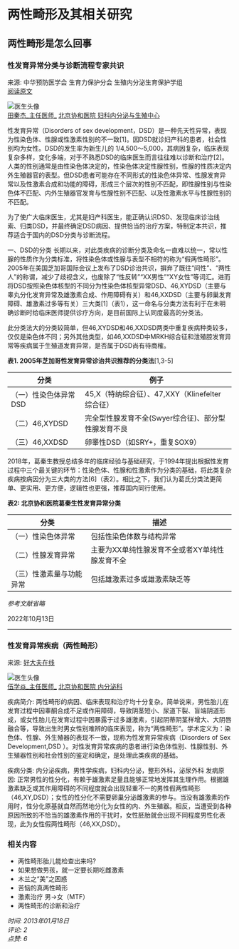 # 两性畸形及其相关研究

## 两性畸形是怎么回事

### 性发育异常分类与诊断流程专家共识 
来源: 中华预防医学会 生育力保护分会 生殖内分泌生育保护学组   
[阅读原文](https://www.haodf.com/neirong/wenzhang/9391611711.html)

![医生头像](https://n3.hdfimg.com/g10/M07/72/D6/vYYBAFq41quAQhcyAAGxhCH6_Qk833_200_200_1.jpg?3468)  
[田秦杰_主任医师_](https://www.haodf.com/doctor/2744.html) [北京协和医院 妇科内分泌与生殖中心](https://www.haodf.com/doctor/2744.html)  

性发育异常（Disorders of sex development，DSD）是一种先天性异常，表现为性染色体、性腺或性激素性别的不一致\[1\]。因DSD就诊妇产科的患者，社会性别均为女性。DSD的发生率为新生儿的 1/4,500～5,000，其病因复杂，临床表现复杂多样，变化多端，对于不熟悉DSD的临床医生而言往往难以诊断和治疗\[2\]。人类的性别通常是由性染色体决定的，性染色体决定性腺性别，性腺的性质决定内外生殖器官的表型。但DSD患者可能存在不同形式的性染色体异常、性腺发育异常以及性激素合成和功能的障碍，形成三个层次的性别不匹配，即性腺性别与性染色体不匹配、内外生殖器官发育与性腺性别不匹配、以及性激素水平与性腺性别的不匹配。

为了使广大临床医生，尤其是妇产科医生，能正确认识DSD、发现临床诊治线索、归类DSD，并最终确定DSD病因、提供恰当的治疗方案，特制定本共识，推荐适合于国内的DSD分类与诊断流程。

一、DSD的分类
长期以来，对此类疾病的诊断分类及命名一直难以统一，常以性腺的性质作为分类标准，将性染色体或性腺与表型不相符的称为“假两性畸形”。2005年在美国芝加哥国际会议上发布了DSD诊治共识，摒弃了既往“间性”、“两性人”的称谓，减少了歧视含义，也废除了“性反转”“XX男性”“XY女性”等词汇。进而将DSD按照染色体核型的不同分为性染色体核型异常DSD、46,XYDSD（主要与睾丸分化发育异常及雄激素合成、作用障碍有关）和46,XXDSD（主要与卵巢发育障碍、雄激素过多等有关）三大类\[1\]（表1），这一命名与分类方法有利于在未明确诊断时给临床医师提供诊疗方向，是目前国际上认同度最高的分类法。

此分类法大的分类较简单，但46,XYDSD和46,XXDSD两类中重复疾病种类较多，仅仅是染色体不同；另外其他类型，如46,XXDSD中MRKH综合征和泄殖腔发育异常等疾病属于生殖道发育异常，是否属于DSD尚有待商榷。

**表1. 2005年芝加哥性发育异常诊治共识推荐的分类法**\[1,3-5\]

| 分类                       | 例子                        |
|--------------------------|---------------------------|
| （一）性染色体异常DSD     | 45,X（特纳综合征）、47,XXY（Klinefelter综合征）        |
| （二）46,XYDSD           | 完全型性腺发育不全(Swyer综合征)、部分型性腺发育不良  |
| （三）46,XXDSD           | 卵睾性DSD（如SRY+，重复SOX9）                |

2018年，葛秦生教授总结多年的临床经验与基础研究，于1994年提出根据性发育过程中三个最关键的环节：性染色体、性腺和性激素作为分类的基础，将此类复杂疾病按病因分为三大类的方法\[6\]（表2）。相比之下，我们认为葛氏分类法更简单、更实用、更方便，逻辑性也更强，推荐国内同行使用。

**表2: 北京协和医院葛秦生性发育异常分类**

| 分类                       | 描述                        |
|--------------------------|---------------------------|
| （一）性染色体异常      | 包括性染色体数与结构异常         |
| （二）性腺发育异常      | 主要为XX单纯性腺发育不全或者XY单纯性腺发育不全 |
| （三）性激素量与功能异常 | 包括雄激素过多或雄激素缺乏等      |

*参考文献省略*

2022年10月13日

--- 

### 性发育异常疾病（两性畸形）

来源: [好大夫在线](https://www.haodf.com/neirong/wenzhang/897413062.html)

![医生头像](https://n2.hdfimg.com/g3/M00/41/AF/p4YBAFIlwdGAOMypAAAUHqEwqxg710_200_200_1.jpg?48d4)  
[伍学焱_主任医师_](https://www.haodf.com/doctor/2919.html) [北京协和医院 内分泌科](https://www.haodf.com/doctor/2919.html)  

疾病简介: 两性畸形的病因、临床表现和治疗均十分复杂。简单说来，男性胎儿在发育过程中因睾酮合成不足或作用障碍，导致阴茎短小、尿道下裂、盲端阴道形成，或女性胎儿在发育过程中因暴露于过多雄激素，引起阴蒂阴茎样增大、大阴唇融合等，导致出生时男女性别难辨的临床表现，称为“两性畸形”。学术定义为：染色体、性腺、外生殖器的表现不一致，现称为性发育异常疾病（Disorders of Sex Development,DSD ）。对性发育异常疾病的患者进行染色体性别、性腺性别、外生殖器性别和社会性别的鉴定和确定，是处理此类疾病的基础。

疾病分类: 内分泌疾病，男性学疾病，妇科内分泌，整形外科，泌尿外科
发病原因: 正常男性的性分化，有赖于雄激素足量且能够正常地发挥其生理作用。根据雄激素缺乏或其作用障碍的不同程度就会出现轻重不一的男性假两性畸形（46,XY,DSD）；女性的性分化不需要卵巢分泌雌激素的参与。当没有雄激素的作用时，性分化原基就自然而然地分化为女性的内、外生殖器。相反，当遭受到各种原因所致的不恰当的雄激素作用的干扰时，女性胚胎就会出现不同程度男性化表现，此为女性假两性畸形（46,XX,DSD）。

### 相关内容
- 两性畸形胎儿能检查出来吗?  
- 如果想做男孩，就一定要长期吃雌激素
- 木兰之“美”之困惑
- 苦恼的真两性畸形
- 激素治疗 男→女（MTF）
- 两性畸形的诊断和治疗

*时间: 2013年01月18日  
  评论: 2  
  点赞: 6*